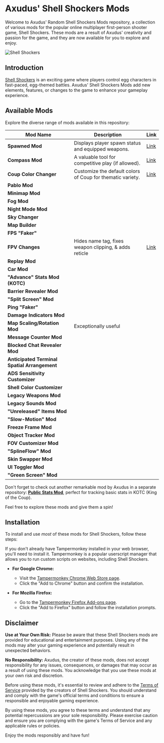 # Axudus' Shell Shockers Mods

Welcome to Axudus' Random Shell Shockers Mods repository, a collection of various mods for the popular online multiplayer first-person shooter game, Shell Shockers. These mods are a result of Axudus' creativity and passion for the game, and they are now available for you to explore and enjoy.

![Shell Shockers](https://images-ext-2.discordapp.net/external/W9HXbsDGpkudL5VK1q415uYTACQlzmSjSMtGM2rLU1Y/https/www.shellshock.io/img/previewImage_shellShockers.jpg?width=1486&height=744)


## Introduction

[Shell Shockers](https://shellshock.io/) is an exciting game where players control egg characters in fast-paced, egg-themed battles. Axudus' Shell Shockers Mods add new elements, features, or changes to the game to enhance your gameplay experience.

## Available Mods

Explore the diverse range of mods available in this repository:

| Mod Name                                     | Description                                                                                                | Link                                                         |
|---------------------------------------------|------------------------------------------------------------------------------------------------------------|------------------------------------------------------------------|
| **Spawned Mod**                             | Displays player spawn status and equipped weapons.                                                        | [Link](https://github.com/CaptainCluck14/Random/blob/main/spawned_mod_with_guns.js)      |
| **Compass Mod**                             | A valuable tool for competitive play (if allowed).                                                       | [Link](https://github.com/CaptainCluck14/Random/blob/main/compass.js)                 |
| **Coup Color Changer**                      | Customize the default colors of Coup for thematic variety.                                                | [Link](https://github.com/CaptainCluck14/Random/blob/main/kotc_colors.js)              |
| **Pablo Mod**                               |                                                                                                            |                                                                    |
| **Minimap Mod**                             |                                                                                                            |                                                                    |
| **Fog Mod**                                 |                                                                                                            |                                                                    |
| **Night Mode Mod**                          |                                                                                                            |                                                                    |
| **Sky Changer**                             |                                                                                                            |                                                                    |
| **Map Builder**                             |                                                                                                            |                                                                    |
| **FPS "Faker"**                             |                                                                                                            |                                                                    |
| **FPV Changes**                                 | Hides name tag, fixes weapon clipping, & adds reticle                                                                                           | [Link](https://github.com/CaptainCluck14/Random/blob/main/changes_to_fpv.js)                                                                   |
| **Replay Mod**                              |                                                                                                            |                                                                    |
| **Car Mod**                                 |                                                                                                            |                                                                    |
| **"Advance" Stats Mod (KOTC)**              |                                                                                                            |                                                                    |
| **Barrier Revealer Mod**                   |                                                                                                            |                                                                    |
| **"Split Screen" Mod**                      |                                                                                                            |                                                                    |
| **Ping "Faker"**                           |                                                                                                            |                                                                    |
| **Damage Indicators Mod**                   |                                                                                                            |                                                                    |
| **Map Scaling/Rotation Mod**                | Exceptionally useful                                                                                      |                                                                    |
| **Message Counter Mod**                    |                                                                                                            |                                                                    |
| **Blocked Chat Revealer Mod**               |                                                                                                            |                                                                    |
| **Anticipated Terminal Spatial Arrangement** |                                                                                                            |                                                                    |
| **ADS Sensitivity Customizer**              |                                                                                                            |                                                                    |
| **Shell Color Customizer**                 |                                                                                                            |                                                                    |
| **Legacy Weapons Mod**                     |                                                                                                            |                                                                    |
| **Legacy Sounds Mod**                      |                                                                                                            |                                                                    |
| **"Unreleased" Items Mod**                 |                                                                                  |                                                                    |
| **"Slow-Motion" Mod**                           |                                                                                                            |                                                                    |
| **Freeze Frame Mod**                           |                                                                                                            |                                                                    |
| **Object Tracker Mod**                         |                                                                                                            |                                                                    |
| **FOV Customizer Mod**                         |                                                                                                            |                                                                    |
| **"SplineFlow" Mod**                        |                                                                                                            |                                                                    |
| **Skin Swapper Mod**                           |                                                                                                            |                                                                    |
| **UI Toggler Mod**                             |                                                                                                            |                                                                    |
| **"Green Screen" Mod**                     |                                                                                                            |                                                                    |

Don't forget to check out another remarkable mod by Axudus in a separate repository: [**Public Stats Mod**](https://github.com/CaptainCluck14/public_stats_mod), perfect for tracking basic stats in KOTC (King of the Coup).

Feel free to explore these mods and give them a spin!



## Installation

To install and use *most* of these mods for Shell Shockers, follow these steps:

If you don't already have Tampermonkey installed in your web browser, you'll need to install it. Tampermonkey is a popular userscript manager that allows you to run custom scripts on websites, including Shell Shockers.

- **For Google Chrome:**
  - Visit the [Tampermonkey Chrome Web Store page](https://chrome.google.com/webstore/detail/tampermonkey/dhdgffkkebhmkfjojejmpbldmpobfkfo).
  - Click the "Add to Chrome" button and confirm the installation.

- **For Mozilla Firefox:**
  - Go to the [Tampermonkey Firefox Add-ons page](https://addons.mozilla.org/en-US/firefox/addon/tampermonkey/).
  - Click the "Add to Firefox" button and follow the installation prompts.
  
## Disclaimer

**Use at Your Own Risk:** Please be aware that these Shell Shockers mods are provided for educational and entertainment purposes. Using any of the mods may alter your gaming experience and potentially result in unexpected behaviors.

**No Responsibility:** Axudus, the creator of these mods, does not accept responsibility for any issues, consequences, or damages that may occur as a result of using these mods. You acknowledge that you use these mods at your own risk and discretion.

Before using these mods, it's essential to review and adhere to the [Terms of Service](https://bluewizard.com/terms/) provided by the creators of Shell Shockers. You should understand and comply with the game's official terms and conditions to ensure a responsible and enjoyable gaming experience.

By using these mods, you agree to these terms and understand that any potential repercussions are your sole responsibility. Please exercise caution and ensure you are complying with the game's Terms of Service and any applicable rules or policies.

Enjoy the mods responsibly and have fun!

